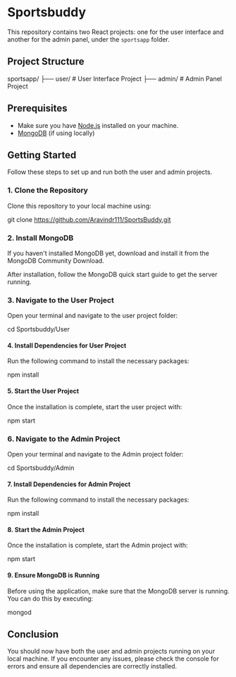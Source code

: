 # Sportsbuddy

This repository contains two React projects: one for the user interface and another for the admin panel, under the `sportsapp` folder.

## Project Structure
sportsapp/ ├── user/ # User Interface Project ├── admin/ # Admin Panel Project

## Prerequisites

- Make sure you have [Node.js](https://nodejs.org/) installed on your machine.
- [MongoDB](https://www.mongodb.com/try/download/community) (if using locally)


## Getting Started

Follow these steps to set up and run both the user and admin projects.

### 1. Clone the Repository

Clone this repository to your local machine using:

git clone https://github.com/Aravindr111/SportsBuddy.git

### 2. Install MongoDB

If you haven't installed MongoDB yet, download and install it from the MongoDB Community Download.

After installation, follow the MongoDB quick start guide to get the server running.

### 3. Navigate to the User Project

Open your terminal and navigate to the user project folder:

cd Sportsbuddy/User

#### 4. Install Dependencies for User Project

Run the following command to install the necessary packages:

npm install

#### 5. Start the User Project

Once the installation is complete, start the user project with:

npm start

### 6. Navigate to the Admin Project

Open your terminal and navigate to the Admin project folder:

cd Sportsbuddy/Admin

#### 7. Install Dependencies for Admin Project

Run the following command to install the necessary packages:

npm install

#### 8. Start the Admin Project

Once the installation is complete, start the Admin project with:

npm start

#### 9. Ensure MongoDB is Running
    
Before using the application, make sure that the MongoDB server is running. You can do this by executing:

mongod

## Conclusion

You should now have both the user and admin projects running on your local machine. If you encounter any issues, please check the console for errors and ensure all dependencies are correctly installed.














